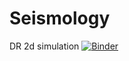 # Seismology
DR 2d simulation
[![Binder](https://mybinder.org/badge_logo.svg)](https://mybinder.org/v2/gh/AnikoWirp/Seismology.git/master)
